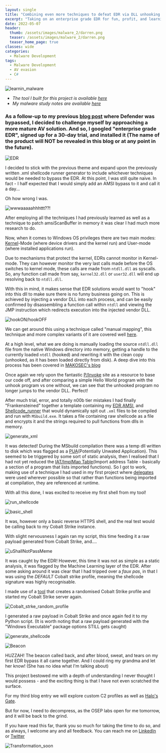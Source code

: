 ```yaml
---
layout: single
title: "Combining even more techniques to defeat EDR via DLL unhooking and AMSI bypass"
excerpt: "Taking on an enterprise grade EDR for fun, profit, and learning"
date: 2022-05-07
header:
  thumb: /assets/images/malware_2/darren.png
  teaser: /assets/images/malware_2/darren.png
  teaser_home_page: true
classes: wide
categories:
  - Malware Development
tags:
  - Malware Development
  - AV evasion
  - C#
---
```


![learnin_malware](/assets/images/malware_2/darren.png) 

* _The tool I built for this project is available [here](https://github.com/kymb0/Stealth_shellcode_runners)_  
* _My malware study notes are available [here](https://github.com/kymb0/Malware_learns)_  

### As a follow-up to my previous [blog post](https://kymb0.github.io/malwaredev-bypass-av-xml/) where Defender was bypassed, I decided to challenge myself by approaching a more mature AV solution. And so, I googled "enterprise grade EDR", signed up for a 30-day trial, and installed it (The name of the product will NOT be revealed in this blog or at any point in the future).  

![EDR](/assets/images/malware_2/edr_settings.png)  

I decided to stick with the previous theme and expand upon the previously written .xml shellcode runner generator to include whichever techniques would be needed to bypass the EDR. At this point, I was still quite naive. In fact - I half expected that I would simply add an AMSI bypass to it and call it a day...  

Oh how wrong I was.  

![wwwaaaaahhhttt??!](/assets/images/malware_2/shocking_realisation.gif)  

After employing all the techniques I had previously learned as well as a technique to patch amsiScanBuffer in memory it was clear I had much more research to do.  

Now, when it comes to Windows OS privileges there are two main modes: [Kernel](https://www.digitalocean.com/community/tutorials/what-is-a-kernel)-Mode (where device drivers and the kernel run) and User-mode (where installed applications run).  

Due to mechanisms that protect the kernel, EDRs cannot monitor in Kernel-mode. They can however monitor the very last calls made before the OS switches to kernel mode, these calls are made from `ntdll.dll` as syscalls. So, any function call made from say, `kernel32.dll` or `user32.dll` will end up resolving back to `ntdll.dll`.  

With this in mind, it makes sense that EDR solutions would want to "hook" into this dll to make sure there is no funny business going on. This is achieved by injecting a vendor DLL into each process, and can be easily confirmed by disassembling a function call within `ntdll` and viewing the JMP instruction which redirects execution into the injected vendor DLL.  

![hookON/hookOFF](/assets/images/malware_2/hooked_vs_unhooked.png)  

We can get around this using a technique called "manual mapping", this technique and more complex variants of it are covered well [here](https://s3cur3th1ssh1t.github.io/A-tale-of-EDR-bypass-methods/).  

At a high level, what we are doing is manually loading the source `ntdll.dll` file from the native Windows directory into memory, getting a handle to the currently loaded `ntdll` (hooked) and rewriting it with the clean copy (unhooked, as it has been loaded directly from disk). A deep dive into this process has been covered in [MAKOSEC's blog](https://makosecblog.com/malware-dev/dll-unhooking-csharp/)  

Once again we rely upon the fantastic [P/Invoke](http://pinvoke.net/default.aspx/Structures.IMAGE_DOS_HEADER) site as a resource to base our code off, and after comparing a simple Hello World program with the unhook program vs one without, we can see that the unhooked program no longer jumps to the vendor DLL. Perfect!  

After much trial, error, and totally n00b tier mistakes I had finally "Frankensteined" together a template containing my [EDR](https://github.com/kymb0/Malware_learns/blob/main/templates/edr_unhook_manual_mapping.cs),[AMSI](https://github.com/kymb0/Malware_learns/blob/main/templates/amsi_bypass.cs), and [Shellcode_runner](https://github.com/kymb0/Malware_learns/blob/main/templates/shellcode_runner.cs) that would dynamically spit out `.xml` files to be compiled and run with `MSbuild.exe`. It takes a file containing raw shellcode as a file and encrypts it and the strings required to pull functions from dlls in memory.  

![generate_xml](/assets/images/malware_2/generate_script.png)  

It was detected! During the MSbuild compilation there was a temp dll written to disk which was flagged as a [PUA](https://www.fortinet.com/blog/threat-research/the-weaponization-of-puas)(Potentially Unwated Application). This seemed to be triggered by some sort of static analysis, then I realised that I had not yet reduced the [IAT/ImpIMap Table](https://www.ired.team/offensive-security/code-injection-process-injection/import-adress-table-iat-hooking)(Import address Table - basically a section of a program that lists imported functions). So I got to work, making use of a technique I had used in my first project where [delegates](https://docs.microsoft.com/en-us/dotnet/csharp/programming-guide/delegates/) were used wherever possible so that rather than functions being imported at compilation, they are referenced at runtime.  

With all this done, I was excited to receive my first shell from my tool!  

![run_shellcode](/assets/images/malware_2/run_shellcode.png)  

![basic_shell](/assets/images/malware_2/basic_shell_caught.png)  


It was, however only a basic reverse HTTPS shell, and the real test would be calling back to my Cobalt Strike instance.  

With slight nervousness I again ran my script, this time feeding it a raw payload generated from Cobalt Strike, and....  

![uShallNotPassMeme](/assets/images/malware_2/gandalf_boi.jpeg)  

It was caught by the EDR! However, this time it was not as simple as a static analysis, it was flagged by the Machine Learning layer of the EDR.
After some asking around it was clear that I had tripped over a _faux pas_, in that I was using the *DEFAULT* Cobalt strike profile, meaning the shellcode signature was highly recognisable.  

I made use of a [tool](https://github.com/threatexpress/random_c2_profile) that creates a randomised Cobalt Strike profile and started my Cobalt Strike server again.  

![Cobalt_strke_random_profile](/assets/images/malware_2/cobalt_strike.png)  

I generated a raw payload in Cobalt Strike and once again fed it to my Python script. (It is worth noting that a raw payload generated with the "Windows Executable" package options STILL gets caught)  

![generate_shellcode](/assets/images/malware_2/generate_shellcode.png)  

![Beacon](/assets/images/malware_2/beacon.png)  

HUZZAH! The beacon called back, and after blood, sweat, and tears on my first EDR bypass it all came together. And I could ring my grandma and let her know! (She has no idea what I'm talking about)  

This project bestowed me with a depth of understanding I never thought I would possess - and the exciting thing is that I have not even scratched the surface.  

For my third blog entry we will explore custom C2 profiles as well as [Halo's Gate](https://blog.sektor7.net/#!res/2021/halosgate.md).  

But for now, I need to decompress, as the OSEP labs open for me tomorrow, and it will be back to the grind.  

If you have read this far, thank you so much for taking the time to do so, and as always, I welcome any and all feedback. You can reach me on [LinkedIn](https://www.linkedin.com/in/k-jagdmann-2658a771/) or [Twitter](https://twitter.com/kymb0_irl)  

![Transformation_soon](/assets/images/malware_2/snail_or_lich.png)  
